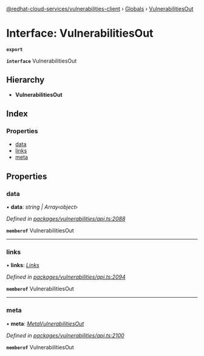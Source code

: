 [@redhat-cloud-services/vulnerabilities-client](../README.md) › [Globals](../globals.md) › [VulnerabilitiesOut](vulnerabilitiesout.md)

# Interface: VulnerabilitiesOut

**`export`** 

**`interface`** VulnerabilitiesOut

## Hierarchy

* **VulnerabilitiesOut**

## Index

### Properties

* [data](vulnerabilitiesout.md#data)
* [links](vulnerabilitiesout.md#links)
* [meta](vulnerabilitiesout.md#meta)

## Properties

###  data

• **data**: *string | Array‹object›*

*Defined in [packages/vulnerabilities/api.ts:2088](https://github.com/RedHatInsights/javascript-clients/blob/master/packages/vulnerabilities/api.ts#L2088)*

**`memberof`** VulnerabilitiesOut

___

###  links

• **links**: *[Links](links.md)*

*Defined in [packages/vulnerabilities/api.ts:2094](https://github.com/RedHatInsights/javascript-clients/blob/master/packages/vulnerabilities/api.ts#L2094)*

**`memberof`** VulnerabilitiesOut

___

###  meta

• **meta**: *[MetaVulnerabilitiesOut](metavulnerabilitiesout.md)*

*Defined in [packages/vulnerabilities/api.ts:2100](https://github.com/RedHatInsights/javascript-clients/blob/master/packages/vulnerabilities/api.ts#L2100)*

**`memberof`** VulnerabilitiesOut
